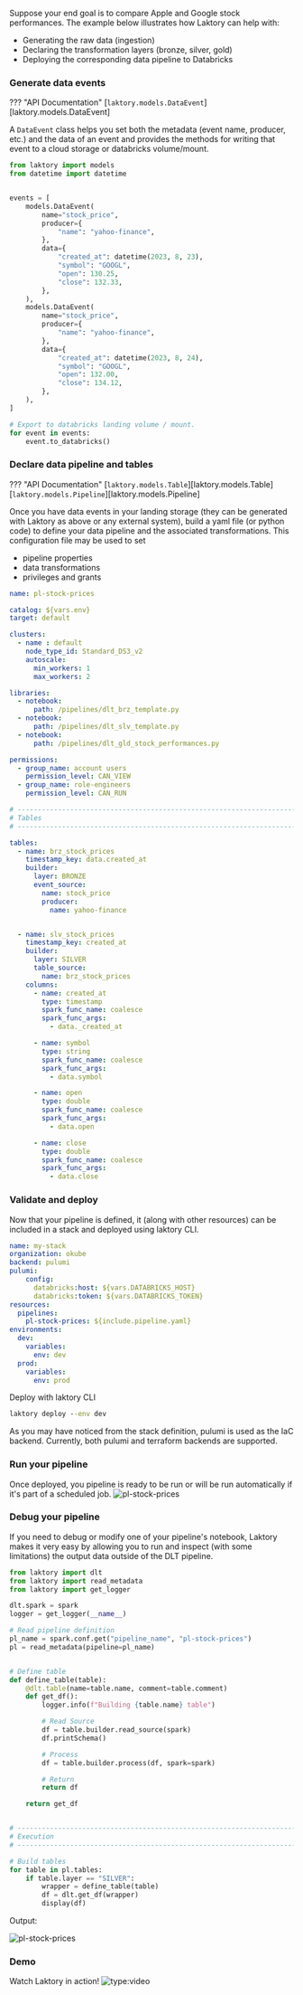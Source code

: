 Suppose your end goal is to compare Apple and Google stock performances.
The example below illustrates how Laktory can help with:

* Generating the raw data (ingestion)
* Declaring the transformation layers (bronze, silver, gold)
* Deploying the corresponding data pipeline to Databricks

### Generate data events

??? "API Documentation"
    [`laktory.models.DataEvent`][laktory.models.DataEvent]<br>

A `DataEvent` class helps you set both the metadata (event name, producer, etc.) and the data of an event and provides the methods for writing that event to a cloud storage or databricks volume/mount.

```py
from laktory import models
from datetime import datetime


events = [
    models.DataEvent(
        name="stock_price",
        producer={
            "name": "yahoo-finance",
        },
        data={
            "created_at": datetime(2023, 8, 23),
            "symbol": "GOOGL",
            "open": 130.25,
            "close": 132.33,
        },
    ),
    models.DataEvent(
        name="stock_price",
        producer={
            "name": "yahoo-finance",
        },
        data={
            "created_at": datetime(2023, 8, 24),
            "symbol": "GOOGL",
            "open": 132.00,
            "close": 134.12,
        },
    ),
]

# Export to databricks landing volume / mount.
for event in events:
    event.to_databricks()
```

### Declare data pipeline and tables
??? "API Documentation"
    [`laktory.models.Table`][laktory.models.Table]<br>
    [`laktory.models.Pipeline`][laktory.models.Pipeline]<br>

Once you have data events in your landing storage (they can be generated with Laktory as above or any external system), build a yaml file (or python code) to define your data pipeline and the associated transformations. This configuration file may be used to set

* pipeline properties
* data transformations
* privileges and grants


```yaml title="pipeline.yaml"
name: pl-stock-prices

catalog: ${vars.env}
target: default

clusters:
  - name : default
    node_type_id: Standard_DS3_v2
    autoscale:
      min_workers: 1
      max_workers: 2

libraries:
  - notebook:
      path: /pipelines/dlt_brz_template.py
  - notebook:
      path: /pipelines/dlt_slv_template.py
  - notebook:
      path: /pipelines/dlt_gld_stock_performances.py

permissions:
  - group_name: account users
    permission_level: CAN_VIEW
  - group_name: role-engineers
    permission_level: CAN_RUN

# --------------------------------------------------------------------------- #
# Tables                                                                      #
# --------------------------------------------------------------------------- #

tables:
  - name: brz_stock_prices
    timestamp_key: data.created_at
    builder:
      layer: BRONZE
      event_source:
        name: stock_price
        producer:
          name: yahoo-finance


  - name: slv_stock_prices
    timestamp_key: created_at
    builder:
      layer: SILVER
      table_source:
        name: brz_stock_prices
    columns:
      - name: created_at
        type: timestamp
        spark_func_name: coalesce
        spark_func_args:
          - data._created_at

      - name: symbol
        type: string
        spark_func_name: coalesce
        spark_func_args:
          - data.symbol

      - name: open
        type: double
        spark_func_name: coalesce
        spark_func_args:
          - data.open

      - name: close
        type: double
        spark_func_name: coalesce
        spark_func_args:
          - data.close
```

### Validate and deploy
Now that your pipeline is defined, it (along with other resources) can be included in a stack and deployed using laktory CLI.

```yaml title="stack.yaml"
name: my-stack
organization: okube
backend: pulumi
pulumi:
    config:
      databricks:host: ${vars.DATABRICKS_HOST}
      databricks:token: ${vars.DATABRICKS_TOKEN}
resources:
  pipelines:
    pl-stock-prices: ${include.pipeline.yaml}
environments:
  dev:
    variables:
      env: dev
  prod:
    variables:
      env: prod
```

Deploy with laktory CLI
```cmd
laktory deploy --env dev
```
As you may have noticed from the stack definition, pulumi is used as the IaC backend. Currently, both pulumi and terraform backends are supported.

### Run your pipeline
Once deployed, you pipeline is ready to be run or will be run automatically if it's part of a scheduled job.
![pl-stock-prices](images/pl_stock_prices_simple.png)


### Debug your pipeline
If you need to debug or modify one of your pipeline's notebook, Laktory makes it very easy by allowing you to run and inspect (with some limitations) the output data outside of the DLT pipeline.

```py title="dlt_slv_template.py"
from laktory import dlt
from laktory import read_metadata
from laktory import get_logger

dlt.spark = spark
logger = get_logger(__name__)

# Read pipeline definition
pl_name = spark.conf.get("pipeline_name", "pl-stock-prices")
pl = read_metadata(pipeline=pl_name)


# Define table
def define_table(table):
    @dlt.table(name=table.name, comment=table.comment)
    def get_df():
        logger.info(f"Building {table.name} table")

        # Read Source
        df = table.builder.read_source(spark)
        df.printSchema()

        # Process
        df = table.builder.process(df, spark=spark)

        # Return
        return df

    return get_df


# --------------------------------------------------------------------------- #
# Execution                                                                   #
# --------------------------------------------------------------------------- #

# Build tables
for table in pl.tables:
    if table.layer == "SILVER":
        wrapper = define_table(table)
        df = dlt.get_df(wrapper)
        display(df)
```

Output:

![pl-stock-prices](images/dlt_debug.png)

### Demo
Watch Laktory in action! 
![type:video](https://www.youtube.com/embed/TAKQC0R11Rc)
